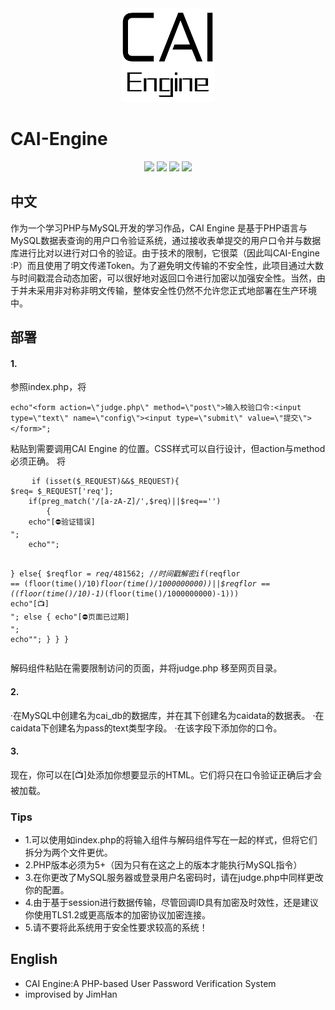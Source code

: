 
 <div align=center><img width="150" height="150" src="https://raw.githubusercontent.com/JimHans/CAI-Engine/master/CAI%20ENGINE%201.5.5%20BETA/CAI.png"/></div>
 
# CAI-Engine
<p align="center">

 <img src="https://img.shields.io/badge/Version-1.6.7 Stable-red.svg?style=flat-square">
<img src="https://img.shields.io/badge/language-PHP-green.svg?style=flat-square">
<img src="https://img.shields.io/badge/Design-ZEROLITE-purple.svg?style=flat-square">
<img src="https://img.shields.io/badge/PHP Requirement-PHP 5+-blue.svg?style=flat-square">
</p>

## 中文

作为一个学习PHP与MySQL开发的学习作品，CAI Engine 是基于PHP语言与MySQL数据表查询的用户口令验证系统，通过接收表单提交的用户口令并与数据库进行比对以进行对口令的验证。由于技术的限制，它很菜（因此叫CAI-Engine :P）而且使用了明文传递Token。为了避免明文传输的不安全性，此项目通过大数与时间戳混合动态加密，可以很好地对返回口令进行加密以加强安全性。当然，由于并未采用非对称非明文传输，整体安全性仍然不允许您正式地部署在生产环境中。

## 部署

#### 1.

参照index.php，将

`
    echo"<form action=\"judge.php\" method=\"post\">输入校验口令:<input type=\"text\" name=\"config\"><input type=\"submit\" value=\"提交\"></form>";
    	`
	
粘贴到需要调用CAI Engine 的位置。CSS样式可以自行设计，但action与method必须正确。
将
<pre>
    <code>if (isset($_REQUEST)&&$_REQUEST){
$req= $_REQUEST['req'];
    if(preg_match('/[a-zA-Z]/',$req)||$req=='') 
		{
	echo"[⛔验证错误]<br />";
	echo"<script>setTimeout(function(){window.location.href=\"./index.php\";}, 2000);</script>";
}
		else{
$reqflor = $req/481562;//时间戳解密
if($reqflor == (floor(time()/10)*floor(time()/1000000000))||$reqflor == ((floor(time()/10)-1)*(floor(time()/1000000000)-1))) echo"[📺]<br />";
else {
	echo"[⛔页面已过期]<br />";
	echo"<script>setTimeout(function(){window.location.href=\"./index.php\";}, 2000);</script>";
}
		}
	}  </code>
</pre>
解码组件粘贴在需要限制访问的页面，并将judge.php 移至网页目录。

#### 2.

·在MySQL中创建名为cai_db的数据库，并在其下创建名为caidata的数据表。
·在caidata下创建名为pass的text类型字段。
·在该字段下添加你的口令。
#### 3.
现在，你可以在[📺]处添加你想要显示的HTML。它们将只在口令验证正确后才会被加载。

### Tips
- 1.可以使用如index.php的将输入组件与解码组件写在一起的样式，但将它们拆分为两个文件更优。
- 2.PHP版本必须为5+（因为只有在这之上的版本才能执行MySQL指令）
- 3.在你更改了MySQL服务器或登录用户名密码时，请在judge.php中同样更改你的配置。
- 4.由于基于session进行数据传输，尽管回调ID具有加密及时效性，还是建议你使用TLS1.2或更高版本的加密协议加密连接。
- 5.请不要将此系统用于安全性要求较高的系统！

## English
- CAI Engine:A PHP-based User Password Verification System
- improvised by JimHan

